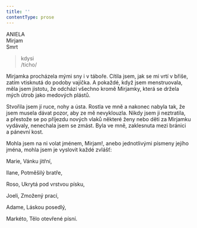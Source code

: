 ```yaml
---
title: ''
contentType: prose
---
```


<section>

ANIELA  
Mirjam  
Smrt

> kdysi  
> /ticho/

Mirjamka procházela mými sny i v táboře. Cítila jsem, jak se mi vrtí v břiše, zatím vtisknutá do podoby vajíčka. A pokaždé, když jsem menstruovala, měla jsem jistotu, že odchází všechno kromě Mirjamky, která se držela mých útrob jako medových plástů.

</section>

<section>

Stvořila jsem jí ruce, nohy a ústa. Rostla ve mně a nakonec nabyla tak, že jsem musela dávat pozor, aby ze mě nevyklouzla. Nikdy jsem ji neztratila, a přestože se po příjezdu nových vlaků některé ženy nebo děti za Mirjamku vydávaly, nenechala jsem se zmást. Byla ve mně, zaklesnuta mezi bránici a pánevní kost.

</section>

<section>

Mohla jsem na ni volat jménem, Mirjam!, anebo jednotlivými písmeny jejího jména, mohla jsem je vyslovit každé zvlášť:

Marie, Vánku jitřní,

Ilane, Potměšilý bratře,

Roso, Ukrytá pod vrstvou písku,

Joeli, Zmožený prací,

Adame, Láskou posedlý,

Markéto, Tělo otevřené písní.

</section>
